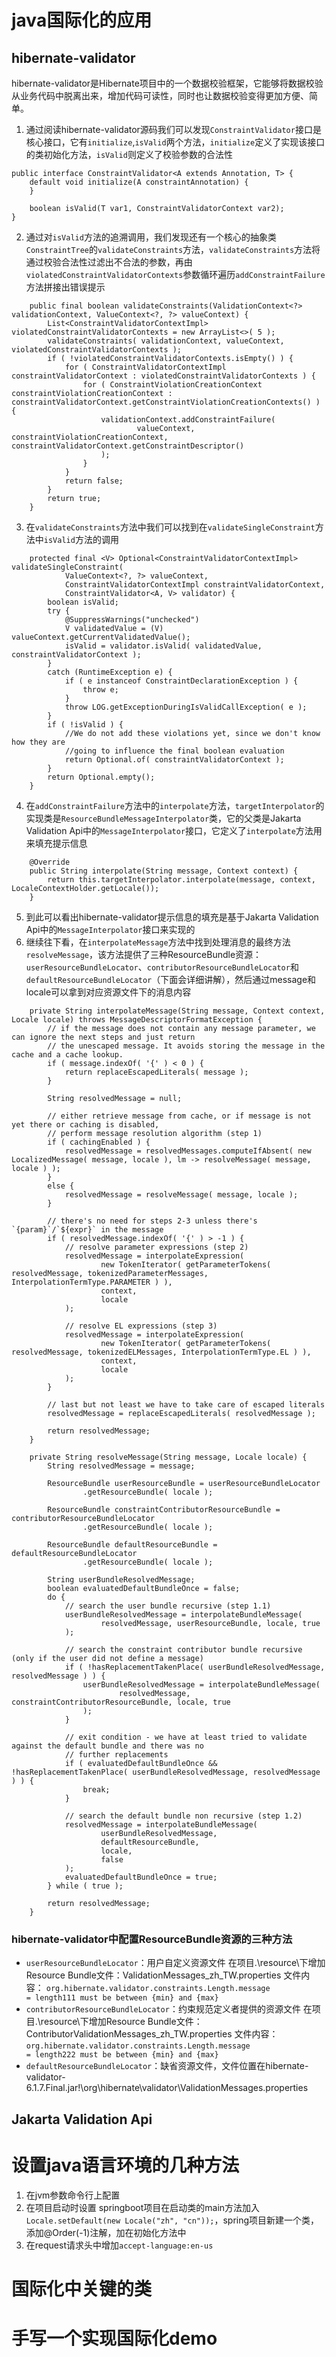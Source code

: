 # java国际化的应用
## hibernate-validator
hibernate-validator是Hibernate项目中的一个数据校验框架，它能够将数据校验从业务代码中脱离出来，增加代码可读性，同时也让数据校验变得更加方便、简单。
1. 通过阅读hibernate-validator源码我们可以发现`ConstraintValidator`接口是核心接口，它有`initialize`,`isValid`两个方法，`initialize`定义了实现该接口的类初始化方法，`isValid`则定义了校验参数的合法性
```
public interface ConstraintValidator<A extends Annotation, T> {
    default void initialize(A constraintAnnotation) {
    }

    boolean isValid(T var1, ConstraintValidatorContext var2);
}
```
2. 通过对`isValid`方法的追溯调用，我们发现还有一个核心的抽象类`ConstraintTree`的`validateConstraints`方法，`validateConstraints`方法将通过校验合法性过滤出不合法的参数，再由`violatedConstraintValidatorContexts`参数循环遍历`addConstraintFailure`方法拼接出错误提示
```
	public final boolean validateConstraints(ValidationContext<?> validationContext, ValueContext<?, ?> valueContext) {
		List<ConstraintValidatorContextImpl> violatedConstraintValidatorContexts = new ArrayList<>( 5 );
		validateConstraints( validationContext, valueContext, violatedConstraintValidatorContexts );
		if ( !violatedConstraintValidatorContexts.isEmpty() ) {
			for ( ConstraintValidatorContextImpl constraintValidatorContext : violatedConstraintValidatorContexts ) {
				for ( ConstraintViolationCreationContext constraintViolationCreationContext : constraintValidatorContext.getConstraintViolationCreationContexts() ) {
					validationContext.addConstraintFailure(
							valueContext, constraintViolationCreationContext, constraintValidatorContext.getConstraintDescriptor()
					);
				}
			}
			return false;
		}
		return true;
	}
```
3. 在`validateConstraints`方法中我们可以找到在`validateSingleConstraint`方法中`isValid`方法的调用
```
	protected final <V> Optional<ConstraintValidatorContextImpl> validateSingleConstraint(
			ValueContext<?, ?> valueContext,
			ConstraintValidatorContextImpl constraintValidatorContext,
			ConstraintValidator<A, V> validator) {
		boolean isValid;
		try {
			@SuppressWarnings("unchecked")
			V validatedValue = (V) valueContext.getCurrentValidatedValue();
			isValid = validator.isValid( validatedValue, constraintValidatorContext );
		}
		catch (RuntimeException e) {
			if ( e instanceof ConstraintDeclarationException ) {
				throw e;
			}
			throw LOG.getExceptionDuringIsValidCallException( e );
		}
		if ( !isValid ) {
			//We do not add these violations yet, since we don't know how they are
			//going to influence the final boolean evaluation
			return Optional.of( constraintValidatorContext );
		}
		return Optional.empty();
	}
```
4. 在`addConstraintFailure`方法中的`interpolate`方法，`targetInterpolator`的实现类是`ResourceBundleMessageInterpolator`类，它的父类是Jakarta Validation Api中的`MessageInterpolator`接口，它定义了`interpolate`方法用来填充提示信息
```
	@Override
	public String interpolate(String message, Context context) {
		return this.targetInterpolator.interpolate(message, context, LocaleContextHolder.getLocale());
	}
```
5. 到此可以看出hibernate-validator提示信息的填充是基于Jakarta Validation Api中的`MessageInterpolator`接口来实现的
6. 继续往下看，在`interpolateMessage`方法中找到处理消息的最终方法`resolveMessage`，该方法提供了三种ResourceBundle资源：`userResourceBundleLocator`、`contributorResourceBundleLocator`和`defaultResourceBundleLocator`（下面会详细讲解），然后通过message和locale可以拿到对应资源文件下的消息内容
```
	private String interpolateMessage(String message, Context context, Locale locale) throws MessageDescriptorFormatException {
		// if the message does not contain any message parameter, we can ignore the next steps and just return
		// the unescaped message. It avoids storing the message in the cache and a cache lookup.
		if ( message.indexOf( '{' ) < 0 ) {
			return replaceEscapedLiterals( message );
		}

		String resolvedMessage = null;

		// either retrieve message from cache, or if message is not yet there or caching is disabled,
		// perform message resolution algorithm (step 1)
		if ( cachingEnabled ) {
			resolvedMessage = resolvedMessages.computeIfAbsent( new LocalizedMessage( message, locale ), lm -> resolveMessage( message, locale ) );
		}
		else {
			resolvedMessage = resolveMessage( message, locale );
		}

		// there's no need for steps 2-3 unless there's `{param}`/`${expr}` in the message
		if ( resolvedMessage.indexOf( '{' ) > -1 ) {
			// resolve parameter expressions (step 2)
			resolvedMessage = interpolateExpression(
					new TokenIterator( getParameterTokens( resolvedMessage, tokenizedParameterMessages, InterpolationTermType.PARAMETER ) ),
					context,
					locale
			);

			// resolve EL expressions (step 3)
			resolvedMessage = interpolateExpression(
					new TokenIterator( getParameterTokens( resolvedMessage, tokenizedELMessages, InterpolationTermType.EL ) ),
					context,
					locale
			);
		}

		// last but not least we have to take care of escaped literals
		resolvedMessage = replaceEscapedLiterals( resolvedMessage );

		return resolvedMessage;
	}
```
```
	private String resolveMessage(String message, Locale locale) {
		String resolvedMessage = message;

		ResourceBundle userResourceBundle = userResourceBundleLocator
				.getResourceBundle( locale );

		ResourceBundle constraintContributorResourceBundle = contributorResourceBundleLocator
				.getResourceBundle( locale );

		ResourceBundle defaultResourceBundle = defaultResourceBundleLocator
				.getResourceBundle( locale );

		String userBundleResolvedMessage;
		boolean evaluatedDefaultBundleOnce = false;
		do {
			// search the user bundle recursive (step 1.1)
			userBundleResolvedMessage = interpolateBundleMessage(
					resolvedMessage, userResourceBundle, locale, true
			);

			// search the constraint contributor bundle recursive (only if the user did not define a message)
			if ( !hasReplacementTakenPlace( userBundleResolvedMessage, resolvedMessage ) ) {
				userBundleResolvedMessage = interpolateBundleMessage(
						resolvedMessage, constraintContributorResourceBundle, locale, true
				);
			}

			// exit condition - we have at least tried to validate against the default bundle and there was no
			// further replacements
			if ( evaluatedDefaultBundleOnce && !hasReplacementTakenPlace( userBundleResolvedMessage, resolvedMessage ) ) {
				break;
			}

			// search the default bundle non recursive (step 1.2)
			resolvedMessage = interpolateBundleMessage(
					userBundleResolvedMessage,
					defaultResourceBundle,
					locale,
					false
			);
			evaluatedDefaultBundleOnce = true;
		} while ( true );

		return resolvedMessage;
	}
```
### hibernate-validator中配置ResourceBundle资源的三种方法
- `userResourceBundleLocator`：用户自定义资源文件
  在项目.\resource\下增加Resource Bundle文件：ValidationMessages_zh_TW.properties
  文件内容：
  `org.hibernate.validator.constraints.Length.message                  = length111 must be between {min} and {max}`
- `contributorResourceBundleLocator`：约束规范定义者提供的资源文件
  在项目.\resource\下增加Resource Bundle文件：ContributorValidationMessages_zh_TW.properties
  文件内容：
  `org.hibernate.validator.constraints.Length.message                  = length222 must be between {min} and {max}`
- `defaultResourceBundleLocator`：缺省资源文件，文件位置在hibernate-validator-6.1.7.Final.jar!\org\hibernate\validator\ValidationMessages.properties

## Jakarta Validation Api

# 设置java语言环境的几种方法
1. 在jvm参数命令行上配置
2. 在项目启动时设置
springboot项目在启动类的main方法加入`Locale.setDefault(new Locale("zh", "cn"));`，spring项目新建一个类，添加@Order(-1)注解，加在初始化方法中
3. 在request请求头中增加`accept-language:en-us`
# 国际化中关键的类

# 手写一个实现国际化demo
